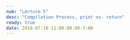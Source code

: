 ```yaml
---
num: "Lecture 5"
desc: "Compilation Process, print vs. return"
ready: true
date: 2018-07-10 11:00:00.00-7:00
---
```

